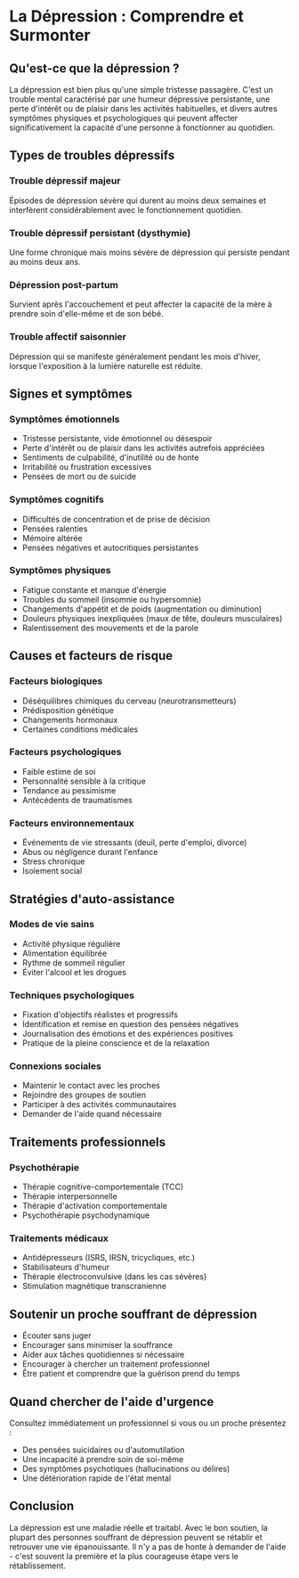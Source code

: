 # La Dépression : Comprendre et Surmonter

## Qu'est-ce que la dépression ?

La dépression est bien plus qu'une simple tristesse passagère. C'est un trouble mental caractérisé par une humeur dépressive persistante, une perte d'intérêt ou de plaisir dans les activités habituelles, et divers autres symptômes physiques et psychologiques qui peuvent affecter significativement la capacité d'une personne à fonctionner au quotidien.

## Types de troubles dépressifs

### Trouble dépressif majeur
Épisodes de dépression sévère qui durent au moins deux semaines et interfèrent considérablement avec le fonctionnement quotidien.

### Trouble dépressif persistant (dysthymie)
Une forme chronique mais moins sévère de dépression qui persiste pendant au moins deux ans.

### Dépression post-partum
Survient après l'accouchement et peut affecter la capacité de la mère à prendre soin d'elle-même et de son bébé.

### Trouble affectif saisonnier
Dépression qui se manifeste généralement pendant les mois d'hiver, lorsque l'exposition à la lumière naturelle est réduite.

## Signes et symptômes

### Symptômes émotionnels
- Tristesse persistante, vide émotionnel ou désespoir
- Perte d'intérêt ou de plaisir dans les activités autrefois appréciées
- Sentiments de culpabilité, d'inutilité ou de honte
- Irritabilité ou frustration excessives
- Pensées de mort ou de suicide

### Symptômes cognitifs
- Difficultés de concentration et de prise de décision
- Pensées ralenties
- Mémoire altérée
- Pensées négatives et autocritiques persistantes

### Symptômes physiques
- Fatigue constante et manque d'énergie
- Troubles du sommeil (insomnie ou hypersomnie)
- Changements d'appétit et de poids (augmentation ou diminution)
- Douleurs physiques inexpliquées (maux de tête, douleurs musculaires)
- Ralentissement des mouvements et de la parole

## Causes et facteurs de risque

### Facteurs biologiques
- Déséquilibres chimiques du cerveau (neurotransmetteurs)
- Prédisposition génétique
- Changements hormonaux
- Certaines conditions médicales

### Facteurs psychologiques
- Faible estime de soi
- Personnalité sensible à la critique
- Tendance au pessimisme
- Antécédents de traumatismes

### Facteurs environnementaux
- Événements de vie stressants (deuil, perte d'emploi, divorce)
- Abus ou négligence durant l'enfance
- Stress chronique
- Isolement social

## Stratégies d'auto-assistance

### Modes de vie sains
- Activité physique régulière
- Alimentation équilibrée
- Rythme de sommeil régulier
- Éviter l'alcool et les drogues

### Techniques psychologiques
- Fixation d'objectifs réalistes et progressifs
- Identification et remise en question des pensées négatives
- Journalisation des émotions et des expériences positives
- Pratique de la pleine conscience et de la relaxation

### Connexions sociales
- Maintenir le contact avec les proches
- Rejoindre des groupes de soutien
- Participer à des activités communautaires
- Demander de l'aide quand nécessaire

## Traitements professionnels

### Psychothérapie
- Thérapie cognitive-comportementale (TCC)
- Thérapie interpersonnelle
- Thérapie d'activation comportementale
- Psychothérapie psychodynamique

### Traitements médicaux
- Antidépresseurs (ISRS, IRSN, tricycliques, etc.)
- Stabilisateurs d'humeur
- Thérapie électroconvulsive (dans les cas sévères)
- Stimulation magnétique transcranienne

## Soutenir un proche souffrant de dépression

- Écouter sans juger
- Encourager sans minimiser la souffrance
- Aider aux tâches quotidiennes si nécessaire
- Encourager à chercher un traitement professionnel
- Être patient et comprendre que la guérison prend du temps

## Quand chercher de l'aide d'urgence

Consultez immédiatement un professionnel si vous ou un proche présentez :
- Des pensées suicidaires ou d'automutilation
- Une incapacité à prendre soin de soi-même
- Des symptômes psychotiques (hallucinations ou délires)
- Une détérioration rapide de l'état mental

## Conclusion

La dépression est une maladie réelle et traitabl. Avec le bon soutien, la plupart des personnes souffrant de dépression peuvent se rétablir et retrouver une vie épanouissante. Il n'y a pas de honte à demander de l'aide - c'est souvent la première et la plus courageuse étape vers le rétablissement.
